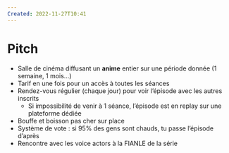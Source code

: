 ```yaml
---
Created: 2022-11-27T10:41
---
```

# Pitch
- Salle de cinéma diffusant un **anime** entier sur une période donnée (1 semaine, 1 mois…)
- Tarif en une fois pour un accès à toutes les séances
- Rendez-vous régulier (chaque jour) pour voir l’épisode avec les autres inscrits
    - Si impossibilité de venir à 1 séance, l’épisode est en replay sur une plateforme dédiée
- Bouffe et boisson pas cher sur place
- Système de vote : si 95% des gens sont chauds, tu passe l’épisode d’après
- Rencontre avec les voice actors à la FIANLE de la série